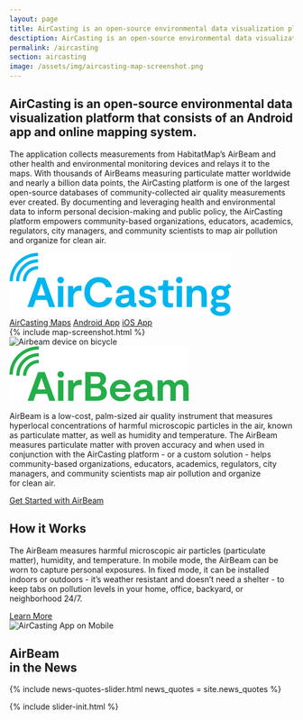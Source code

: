 ```yaml
---
layout: page
title: AirCasting is an open-source environmental data visualization platform.
desctiption: AirCasting is an open-source environmental data visualization platform that consists of an Android app and online mapping system.
permalink: /aircasting
section: aircasting
image: /assets/img/aircasting-map-screenshot.png
---
```


<section>
  <div class="panel panel--leading-text">
    <h1 class="heading heading--large u--gray-text">
      AirCasting is an open-source environmental data visualization platform that consists of an Android app and online mapping system.
    </h1>
  </div>

  <div class="panel">
    <div class="split--60 split--padding-right split--order-secondary">
      <p class="p--body">
        The application collects measurements from HabitatMap’s AirBeam and other health and environmental monitoring devices and relays it to the maps. With thousands of AirBeams measuring particulate matter worldwide and nearly a billion data points, the AirCasting platform is one of the largest open-source databases of community-collected air quality measurements ever created. By documenting and leveraging health and environmental data to inform personal decision-making and public policy, the AirCasting platform empowers community-based organizations, educators, academics, regulators, city managers, and community scientists to map air pollution and organize for clean air.
      </p>
    </div>
    <div class="split--40 split--padding-left">
      <img class="logo logo--body" alt="AirCasting" src="assets/img/svg/AirCasting-Logo-Body.svg" />
    </div>
    <div class="split--order-secondary">
      <a href="http://aircasting.habitatmap.org/map" class="button button--ac ac-intro__button">AirCasting Maps</a>
      <a href="https://play.google.com/store/apps/details?id=pl.llp.aircasting&hl=en" class="button button--ac ac-intro__button">Android App</a>
      <a href="https://apps.apple.com/us/app/aircasting/id1587685281#?platform=iphone" class="button button--ac ac-intro__button">iOS App</a>
    </div>
  </div>

  <div class="panel u--bg-half-teal-very-light">
    {% include map-screenshot.html %}
  </div>
</section>

<section class="u--bg-teal-very-light arc-background arc-background--left-white arc-background--left-center">
  <div class="panel">
    <div class="split--50 split--padding-right">
      <img
        alt="Airbeam device on bicycle"
        class="img img--alternate-medium lazyload"
        data-src="/assets/img/pages/aircasting/aircasting-bike.jpg?nf_resize=fit&w=750"
        src="/assets/img/pages/aircasting/aircasting-bike.jpg?nf_resize=fit&w=20"
      />
    </div>
    <div class="split--50 split--padding-left">
      <img class="logo logo--body" alt="Airbeam" src="assets/img/svg/AirBeam-Logo-Body.svg" />
      <p class="p--body">
        AirBeam is a low-cost, palm-sized air quality instrument that measures hyperlocal concentrations of harmful microscopic particles in the air, known as particulate matter, as well as humidity and temperature. The AirBeam measures particulate matter with proven accuracy and when used in conjunction with the AirCasting platform - or a custom solution - helps community-based organizations, educators, academics, regulators, city managers, and community scientists map air pollution and organize for&nbsp;clean&nbsp;air.
      </p>
      <a href="/airbeam/buy-it-now" class="badge-link badge-link--hm">
        <span class="u--vertically-centered">Get Started with AirBeam</span>
      </a>
    </div>
  </div>

  <div class="panel">
    <div class="split--50 split--padding-right">
      <h2 class="heading heading--medium u--gray-text">How it Works</h2>
      <p class="p--body">
        The AirBeam measures harmful microscopic air particles (particulate matter), humidity, and temperature.  In mobile mode, the AirBeam can be worn to capture personal exposures.  In fixed mode, it can be installed indoors or outdoors - it’s weather resistant and doesn’t need a shelter - to keep tabs on pollution levels in your home, office, backyard, or neighborhood 24/7.
      </p>
      <a href="/airbeam/how-it-works" class="button">Learn More</a>
    </div>
    <div class="split--50 split--padding-left">
      <img
        alt="AirCasting App on Mobile"
        class="img img--alternate-medium lazyload"
        data-src="/assets/img/pages/aircasting/app-screenshot.jpg?nf_resize=fit&w=750"
        src="/assets/img/pages/aircasting/app-screenshot.jpg?nf_resize=fit&w=20"
      />
    </div>
  </div>
</section>

<section class="panel panel--quote u--bg-blue-very-dark arc-background arc-background--left-opacity-15 arc-background--left-quote">
  <div class="split--40">
    <h2 class="heading heading--medium">
      AirBeam
      <br />
      in the News
    </h2>
  </div>
  {% include news-quotes-slider.html news_quotes = site.news_quotes %}
</section>

{% include slider-init.html %}
